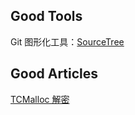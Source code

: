 ## Good Tools
Git 图形化工具：[SourceTree](https://www.sourcetreeapp.com/)

## Good Articles
[TCMalloc 解密](https://wallenwang.com/2018/11/tcmalloc/)
